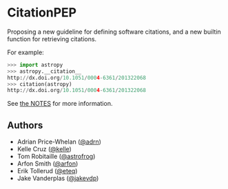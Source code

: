 # CitationPEP

Proposing a new guideline for defining software citations, and a new builtin function for retrieving citations.

For example:

```python
>>> import astropy
>>> astropy.__citation__
http://dx.doi.org/10.1051/0004-6361/201322068
>>> citation(astropy)
http://dx.doi.org/10.1051/0004-6361/201322068
```

See [the NOTES](https://github.com/adrn/CitationPEP/blob/master/NOTES.md) for
more information.

## Authors

* Adrian Price-Whelan ([@adrn](https://github.com/adrn))
* Kelle Cruz ([@kelle](https://github.com/kelle))
* Tom Robitaille ([@astrofrog](https://github.com/astrofrog))
* Arfon Smith ([@arfon](https://github.com/arfon))
* Erik Tollerud ([@eteq](https://github.com/eteq))
* Jake Vanderplas ([@jakevdp](https://github.com/jakevdp))
